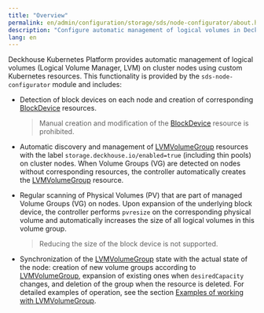```yaml
---
title: "Overview"
permalink: en/admin/configuration/storage/sds/node-configurator/about.html
description: "Configure automatic management of logical volumes in Deckhouse Kubernetes Platform. Automatic LVM management, block device detection, and storage configuration on cluster nodes."
lang: en
---
```


Deckhouse Kubernetes Platform provides automatic management of logical volumes (Logical Volume Manager, LVM) on cluster nodes using custom Kubernetes resources. This functionality is provided by the `sds-node-configurator` module and includes:

- Detection of block devices on each node and creation of corresponding [BlockDevice](/modules/sds-node-configurator/cr.html#blockdevice) resources.

  > Manual creation and modification of the [BlockDevice](/modules/sds-node-configurator/cr.html#blockdevice) resource is prohibited.

- Automatic discovery and management of [LVMVolumeGroup](/modules/sds-node-configurator/cr.html#lvmvolumegroup) resources with the label `storage.deckhouse.io/enabled=true` (including thin pools) on cluster nodes. When Volume Groups (VG) are detected on nodes without corresponding resources, the controller automatically creates the [LVMVolumeGroup](/modules/sds-node-configurator/cr.html#lvmvolumegroup) resource.

- Regular scanning of Physical Volumes (PV) that are part of managed Volume Groups (VG) on nodes. Upon expansion of the underlying block device, the controller performs `pvresize` on the corresponding physical volume and automatically increases the size of all logical volumes in this volume group.

  > Reducing the size of the block device is not supported.

- Synchronization of the [LVMVolumeGroup](/modules/sds-node-configurator/cr.html#lvmvolumegroup) state with the actual state of the node: creation of new volume groups according to [LVMVolumeGroup](/modules/sds-node-configurator/cr.html#lvmvolumegroup), expansion of existing ones when `desiredCapacity` changes, and deletion of the group when the resource is deleted. For detailed examples of operation, see the section [Examples of working with LVMVolumeGroup](./usage.html#working-with-lvmvolumegroup-resources).
